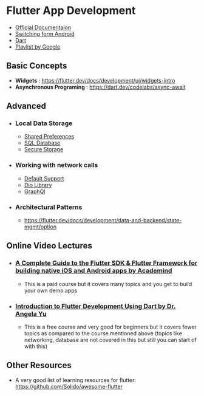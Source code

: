 # Flutter App Development
- [Official Documentaion](https://flutter.dev/docs)
- [Switching form Android](https://flutter.dev/docs/get-started/flutter-for/android-devs)
- [Dart](https://dart.dev/guides/language/language-tour)
- [Playlist by Google](https://www.youtube.com/playlist?list=PLOU2XLYxmsIJ7dsVN4iRuA7BT8XHzGtCr)

## Basic Concepts
- **Widgets** : https://flutter.dev/docs/development/ui/widgets-intro
- **Asynchronous Programing** : https://dart.dev/codelabs/async-await

## Advanced
- ### Local Data Storage
    - [Shared Preferences](https://medium.com/flutterdevs/using-sharedpreferences-in-flutter-251755f07127)
    - [SQL Database](https://pub.dev/packages/sqflite)
    - [Secure Storage](https://pub.dev/packages/flutter_secure_storage)
- ### Working with network calls
    - [Default Support](https://flutter.dev/docs/cookbook/networking/fetch-data)
    - [Dio Library](https://pub.dev/packages/dio)
    - [GraphQl](https://pub.dev/packages/graphql_flutter)

- ### Architectural Patterns
    - https://flutter.dev/docs/development/data-and-backend/state-mgmt/option

## Online Video Lectures
- ### [A Complete Guide to the Flutter SDK & Flutter Framework for building native iOS and Android apps by Academind](https://www.udemy.com/course/learn-flutter-dart-to-build-ios-android-apps/)
	- This is a paid course but it covers many topics and you get to build your own demo apps
		
- ### [Introduction to Flutter Development Using Dart by Dr. Angela Yu](https://www.appbrewery.co/p/intro-to-flutter)
	- This is a free course and very good for beginners but it covers fewer topics as compared to the course mentioned above
		(topics like networking, database are not covered in this but still you can start of with this)
		

## Other Resources
- A very good list of learning resources for flutter: https://github.com/Solido/awesome-flutter
